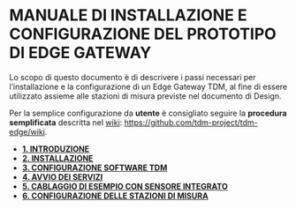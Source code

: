 # MANUALE DI INSTALLAZIONE E CONFIGURAZIONE DEL PROTOTIPO DI EDGE GATEWAY

Lo scopo di questo documento è di descrivere i passi necessari per
l’installazione e la configurazione di un Edge Gateway TDM, al fine di essere
utilizzato assieme alle stazioni di misura previste nel documento di Design.

Per la semplice configurazione da **utente** è consigliato seguire la **procedura semplificata** descritta nel [wiki](https://github.com/tdm-project/tdm-edge/wiki): https://github.com/tdm-project/tdm-edge/wiki.

* **[ 1. INTRODUZIONE](chapters/01_manual_intro.md)**
* **[ 2. INSTALLAZIONE](chapters/02_manual_inst.md)**
* **[ 3. CONFIGURAZIONE SOFTWARE TDM](chapters/03_manual_config.md)**
* **[ 4. AVVIO DEI SERVIZI](chapters/04_manual_startup.md)**
* **[ 5. CABLAGGIO DI ESEMPIO CON SENSORE INTEGRATO](chapters/05_manual_wiring.md)**
* **[ 6. CONFIGURAZIONE DELLE STAZIONI DI MISURA](chapters/06_manual_stations.md)**
